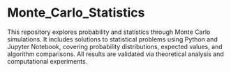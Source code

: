 # Monte_Carlo_Statistics
This repository explores probability and statistics through Monte Carlo simulations. It includes solutions to statistical problems using Python and Jupyter Notebook, covering probability distributions, expected values, and algorithm comparisons. All results are validated via theoretical analysis and computational experiments.
